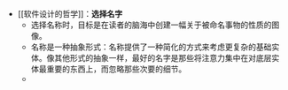 - [[软件设计的哲学]]：**选择名字**
	- 选择名称时，目标是在读者的脑海中创建一幅关于被命名事物的性质的图像。
	- 名称是一种抽象形式：名称提供了一种简化的方式来考虑更复杂的基础实体。像其他形式的抽象一样，最好的名字是那些将注意力集中在对底层实体最重要的东西上，而忽略那些次要的细节。
	-